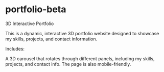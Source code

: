 # portfolio-beta

3D Interactive Portfolio

This is a dynamic, interactive 3D portfolio website designed to showcase my skills, projects, and contact information.

Includes:

A 3D carousel that rotates through different panels, including my skills, projects, and contact info.
The page is also mobile-friendly.
